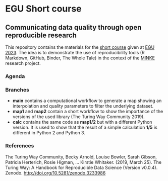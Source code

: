 # EGU Short course 

## Communicating data quality through open reproducible research

This repository contains the materials for the [short course](https://meetingorganizer.copernicus.org/EGU23/session/46566) given at [EGU 2023](https://www.egu23.eu/).
The idea is to demonstrate the use of reproducibility tools (R Markdown, GitHub, Binder, The Whole Tale) in the context of the [MINKE](https://minke.eu/) research project.

### Agenda



### Branches

- __main__ contains a computational workflow to generate a map showing an interpolation and quality parameters to filter the underlying dataset.
- __map1__ and __map2__ contain a short workflow to show the importance of the versions of the used library (The Turing Way Community 2019). 
- __calc__ contains the same code as __map1/2__ but with a different Python version. It is used to show that the result of a simple calculation __1/5__ is different in Python 2 and Python 3. 

### References

The Turing Way Community, Becky Arnold, Louise Bowler, Sarah Gibson, Patricia Herterich, Rosie Higman, … Kirstie Whitaker. (2019, March 25). The Turing Way: A Handbook for Reproducible Data Science (Version v0.0.4). Zenodo. http://doi.org/10.5281/zenodo.3233986

